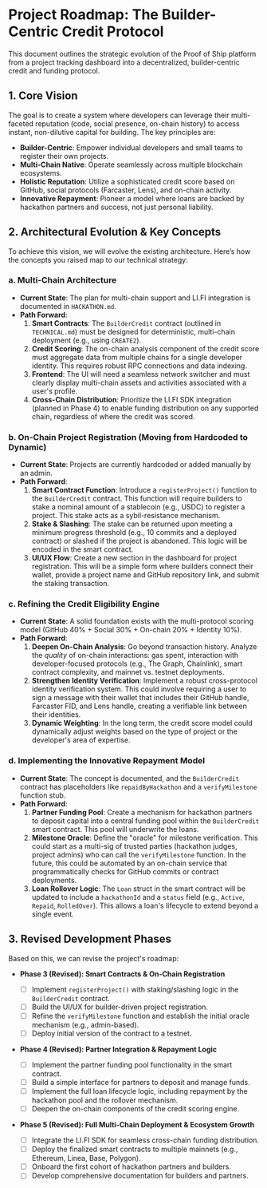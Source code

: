# Project Roadmap: The Builder-Centric Credit Protocol

This document outlines the strategic evolution of the Proof of Ship platform from a project tracking dashboard into a decentralized, builder-centric credit and funding protocol.

## 1. Core Vision

The goal is to create a system where developers can leverage their multi-faceted reputation (code, social presence, on-chain history) to access instant, non-dilutive capital for building. The key principles are:

- **Builder-Centric**: Empower individual developers and small teams to register their own projects.
- **Multi-Chain Native**: Operate seamlessly across multiple blockchain ecosystems.
- **Holistic Reputation**: Utilize a sophisticated credit score based on GitHub, social protocols (Farcaster, Lens), and on-chain activity.
- **Innovative Repayment**: Pioneer a model where loans are backed by hackathon partners and success, not just personal liability.

## 2. Architectural Evolution & Key Concepts

To achieve this vision, we will evolve the existing architecture. Here’s how the concepts you raised map to our technical strategy:

### a. Multi-Chain Architecture

- **Current State**: The plan for multi-chain support and LI.FI integration is documented in `HACKATHON.md`.
- **Path Forward**:
  1.  **Smart Contracts**: The `BuilderCredit` contract (outlined in `TECHNICAL.md`) must be designed for deterministic, multi-chain deployment (e.g., using `CREATE2`).
  2.  **Credit Scoring**: The on-chain analysis component of the credit score must aggregate data from multiple chains for a single developer identity. This requires robust RPC connections and data indexing.
  3.  **Frontend**: The UI will need a seamless network switcher and must clearly display multi-chain assets and activities associated with a user's profile.
  4.  **Cross-Chain Distribution**: Prioritize the LI.FI SDK integration (planned in Phase 4) to enable funding distribution on any supported chain, regardless of where the credit was scored.

### b. On-Chain Project Registration (Moving from Hardcoded to Dynamic)

- **Current State**: Projects are currently hardcoded or added manually by an admin.
- **Path Forward**:
  1.  **Smart Contract Function**: Introduce a `registerProject()` function to the `BuilderCredit` contract. This function will require builders to stake a nominal amount of a stablecoin (e.g., USDC) to register a project. This stake acts as a sybil-resistance mechanism.
  2.  **Stake & Slashing**: The stake can be returned upon meeting a minimum progress threshold (e.g., 10 commits and a deployed contract) or slashed if the project is abandoned. This logic will be encoded in the smart contract.
  3.  **UI/UX Flow**: Create a new section in the dashboard for project registration. This will be a simple form where builders connect their wallet, provide a project name and GitHub repository link, and submit the staking transaction.

### c. Refining the Credit Eligibility Engine

- **Current State**: A solid foundation exists with the multi-protocol scoring model (GitHub 40% + Social 30% + On-chain 20% + Identity 10%).
- **Path Forward**:
  1.  **Deepen On-Chain Analysis**: Go beyond transaction history. Analyze the _quality_ of on-chain interactions: gas spent, interaction with developer-focused protocols (e.g., The Graph, Chainlink), smart contract complexity, and mainnet vs. testnet deployments.
  2.  **Strengthen Identity Verification**: Implement a robust cross-protocol identity verification system. This could involve requiring a user to sign a message with their wallet that includes their GitHub handle, Farcaster FID, and Lens handle, creating a verifiable link between their identities.
  3.  **Dynamic Weighting**: In the long term, the credit score model could dynamically adjust weights based on the type of project or the developer's area of expertise.

### d. Implementing the Innovative Repayment Model

- **Current State**: The concept is documented, and the `BuilderCredit` contract has placeholders like `repaidByHackathon` and a `verifyMilestone` function stub.
- **Path Forward**:
  1.  **Partner Funding Pool**: Create a mechanism for hackathon partners to deposit capital into a central funding pool within the `BuilderCredit` smart contract. This pool will underwrite the loans.
  2.  **Milestone Oracle**: Define the "oracle" for milestone verification. This could start as a multi-sig of trusted parties (hackathon judges, project admins) who can call the `verifyMilestone` function. In the future, this could be automated by an on-chain service that programmatically checks for GitHub commits or contract deployments.
  3.  **Loan Rollover Logic**: The `Loan` struct in the smart contract will be updated to include a `hackathonId` and a `status` field (e.g., `Active`, `Repaid`, `RolledOver`). This allows a loan's lifecycle to extend beyond a single event.

## 3. Revised Development Phases

Based on this, we can revise the project's roadmap:

- **Phase 3 (Revised): Smart Contracts & On-Chain Registration**

  - [ ] Implement `registerProject()` with staking/slashing logic in the `BuilderCredit` contract.
  - [ ] Build the UI/UX for builder-driven project registration.
  - [ ] Refine the `verifyMilestone` function and establish the initial oracle mechanism (e.g., admin-based).
  - [ ] Deploy initial version of the contract to a testnet.

- **Phase 4 (Revised): Partner Integration & Repayment Logic**

  - [ ] Implement the partner funding pool functionality in the smart contract.
  - [ ] Build a simple interface for partners to deposit and manage funds.
  - [ ] Implement the full loan lifecycle logic, including repayment by the hackathon pool and the rollover mechanism.
  - [ ] Deepen the on-chain components of the credit scoring engine.

- **Phase 5 (Revised): Full Multi-Chain Deployment & Ecosystem Growth**
  - [ ] Integrate the LI.FI SDK for seamless cross-chain funding distribution.
  - [ ] Deploy the finalized smart contracts to multiple mainnets (e.g., Ethereum, Linea, Base, Polygon).
  - [ ] Onboard the first cohort of hackathon partners and builders.
  - [ ] Develop comprehensive documentation for builders and partners.

